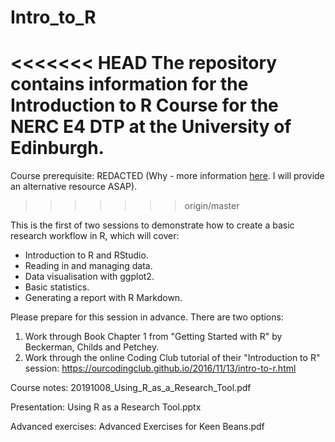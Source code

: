 # Intro_to_R

<<<<<<< HEAD
The repository contains information for the Introduction to R Course for the NERC E4 DTP at the University of Edinburgh.
=======
Course prerequisite: REDACTED (Why - more information [here](https://blog.rladies.org/post/statement-about-datacamp/). I will provide an alternative resource ASAP).
>>>>>>> origin/master

This is the first of two sessions to demonstrate how to create a basic research workflow in R, which will cover:

* Introduction to R and RStudio.
* Reading in and managing data.
* Data visualisation with ggplot2.
* Basic statistics.
* Generating a report with R Markdown.

Please prepare for this session in advance. There are two options:

1. Work through Book Chapter 1 from "Getting Started with R" by Beckerman, Childs and Petchey.
2. Work through the online Coding Club tutorial of their "Introduction to R" session: https://ourcodingclub.github.io/2016/11/13/intro-to-r.html

Course notes: 20191008_Using_R_as_a_Research_Tool.pdf

Presentation: Using R as a Research Tool.pptx

Advanced exercises: Advanced Exercises for Keen Beans.pdf





